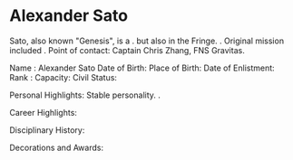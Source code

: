 ﻿---
status : 2
securityClass : 0
name : Sato, Alexander
---

# Alexander Sato

Sato, also known "Genesis", is a <Redacted>.
<Redacted> but also in the Fringe. <Redacted>.
Original mission included <Redacted>.
Point of contact: Captain Chris Zhang, FNS Gravitas.


Name : Alexander Sato
Date of Birth: <Redacted>
Place of Birth: <Redacted>
Date of Enlistment: <Redacted>
Rank : <Redacted>
Capacity: <Redacted>
Civil Status: <Redacted>

Personal Highlights:
Stable personality. <Redacted>.


Career Highlights: 
<Redacted>



Disciplinary History:
<Redacted>


Decorations and Awards:
<Redacted>
